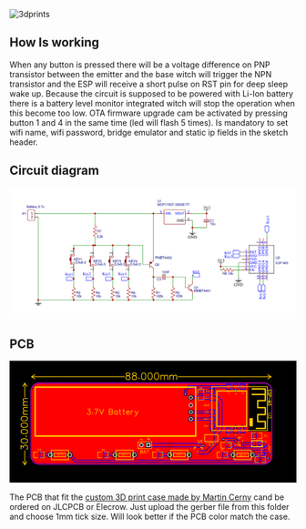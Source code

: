 ![3dprints](https://cdn.thingiverse.com/renders/83/5f/33/4c/48/798d56b63f8fe922c5f16d0da61b041e_preview_featured.jpg)

## How Is working

When any button is pressed there will be a voltage difference on PNP transistor between the emitter and the base witch will trigger the NPN transistor and the ESP will receive a short pulse on RST pin for deep sleep wake up.
Because the circuit is supposed to be powered with Li-Ion battery there is a battery level monitor integrated witch will stop the operation when this become too low.
OTA firmware upgrade cam be activated by pressing button 1 and 4 in the same time (led will flash 5 times).
Is mandatory to set wifi name, wifi password, bridge emulator and static ip fields in the sketch header.

## Circuit diagram

![Circuit Diagram](https://github.com/diyhue/Devices/raw/master/HueDimmerSwitch/Hue_Tap-Dimmer_switch_circuit_prototype.png)


## PCB

![PCB](https://github.com/diyhue/Devices/raw/master/HueDimmerSwitch/Hue_Tap-Dimmer_switch_circuit_prototype_pcb.png)

The PCB that fit the [custom 3D print case made by Martin Cerny](https://www.thingiverse.com/thing:3641618) cand be ordered on JLCPCB or Elecrow. Just upload the gerber file from this folder and choose 1mm tick size. Will look better if the PCB color match the case.

